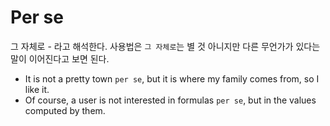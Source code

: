 # Per se

그 자체로 - 라고 해석한다. 사용법은 `그 자체로`는 별 것 아니지만 다른 무언가가 있다는 말이 이어진다고 보면 된다. 

- It is not a pretty town `per se`, but it is where my family comes from, so I like it.
- Of course, a user is not interested in formulas `per se`, but in the values computed by them.
